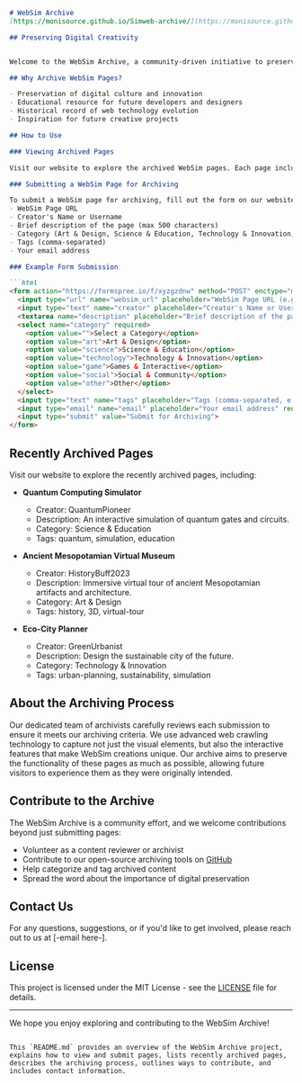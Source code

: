 ```markdown
# WebSim Archive
[https://monisource.github.io/Simweb-archive/](https://monisource.github.io/Simweb-archive/)

## Preserving Digital Creativity


Welcome to the WebSim Archive, a community-driven initiative to preserve and celebrate the innovative creations from the WebSim platform. Our mission is to ensure that these digital artifacts remain accessible for future generations, serving as a testament to human creativity in the digital age.

## Why Archive WebSim Pages?

- Preservation of digital culture and innovation
- Educational resource for future developers and designers
- Historical record of web technology evolution
- Inspiration for future creative projects

## How to Use

### Viewing Archived Pages

Visit our website to explore the archived WebSim pages. Each page includes detailed information about the creator, description, category, tags, and links to the original and archived versions.

### Submitting a WebSim Page for Archiving

To submit a WebSim page for archiving, fill out the form on our website with the following information:
- WebSim Page URL
- Creator's Name or Username
- Brief description of the page (max 500 characters)
- Category (Art & Design, Science & Education, Technology & Innovation, Games & Interactive, Social & Community, Other)
- Tags (comma-separated)
- Your email address

### Example Form Submission

```html
<form action="https://formspree.io/f/xyzgzdnw" method="POST" enctype="multipart/form-data">
  <input type="url" name="websim_url" placeholder="WebSim Page URL (e.g., https://websim.ai/c/your-page-id)" required>
  <input type="text" name="creator" placeholder="Creator's Name or Username" required>
  <textarea name="description" placeholder="Brief description of the page (max 500 characters)" maxlength="500" required></textarea>
  <select name="category" required>
    <option value="">Select a Category</option>
    <option value="art">Art & Design</option>
    <option value="science">Science & Education</option>
    <option value="technology">Technology & Innovation</option>
    <option value="game">Games & Interactive</option>
    <option value="social">Social & Community</option>
    <option value="other">Other</option>
  </select>
  <input type="text" name="tags" placeholder="Tags (comma-separated, e.g., 3D, animation, physics)">
  <input type="email" name="email" placeholder="Your email address" required>
  <input type="submit" value="Submit for Archiving">
</form>
```

## Recently Archived Pages

Visit our website to explore the recently archived pages, including:

- **Quantum Computing Simulator**
  - Creator: QuantumPioneer
  - Description: An interactive simulation of quantum gates and circuits.
  - Category: Science & Education
  - Tags: quantum, simulation, education

- **Ancient Mesopotamian Virtual Museum**
  - Creator: HistoryBuff2023
  - Description: Immersive virtual tour of ancient Mesopotamian artifacts and architecture.
  - Category: Art & Design
  - Tags: history, 3D, virtual-tour

- **Eco-City Planner**
  - Creator: GreenUrbanist
  - Description: Design the sustainable city of the future.
  - Category: Technology & Innovation
  - Tags: urban-planning, sustainability, simulation

## About the Archiving Process

Our dedicated team of archivists carefully reviews each submission to ensure it meets our archiving criteria. We use advanced web crawling technology to capture not just the visual elements, but also the interactive features that make WebSim creations unique. Our archive aims to preserve the functionality of these pages as much as possible, allowing future visitors to experience them as they were originally intended.

## Contribute to the Archive

The WebSim Archive is a community effort, and we welcome contributions beyond just submitting pages:

- Volunteer as a content reviewer or archivist
- Contribute to our open-source archiving tools on [GitHub](https://github.com/Monisource/Simweb-archive/tree/Monisource-public)
- Help categorize and tag archived content 
- Spread the word about the importance of digital preservation

## Contact Us

For any questions, suggestions, or if you'd like to get involved, please reach out to us at [-email here-].

## License

This project is licensed under the MIT License - see the [LICENSE](LICENSE) file for details.

---

We hope you enjoy exploring and contributing to the WebSim Archive!
```

This `README.md` provides an overview of the WebSim Archive project, explains how to view and submit pages, lists recently archived pages, describes the archiving process, outlines ways to contribute, and includes contact information. 
